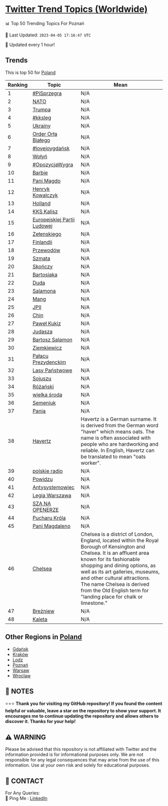 [Twitter Trend Topics (Worldwide)](https://github.com/ErcinDedeoglu/Twitter-Trend-Topics)
==========


📊 Top 50 Trending Topics For Poznań

📆 Last Updated: `2023-04-05 17:16:47 UTC`

🔧 Updated every 1 hour!


## Trends

This is top 50 for [Poland](</Poland>)

| Ranking | Topic | Mean |
| ------- | ------------ | ------------ |
| 1 | [#PiSprzegra](http://twitter.com/search?q=%23PiSprzegra) | N/A |
| 2 | [NATO](http://twitter.com/search?q=NATO) | N/A |
| 3 | [Trumpa](http://twitter.com/search?q=Trumpa) | N/A |
| 4 | [#kksleg](http://twitter.com/search?q=%23kksleg) | N/A |
| 5 | [Ukrainy](http://twitter.com/search?q=Ukrainy) | N/A |
| 6 | [Order Orła Białego](http://twitter.com/search?q=Order+Or%c5%82a+Bia%c5%82ego) | N/A |
| 7 | [#lovejoygdańsk](http://twitter.com/search?q=%23lovejoygda%c5%84sk) | N/A |
| 8 | [Wołyń](http://twitter.com/search?q=Wo%c5%82y%c5%84) | N/A |
| 9 | [#OpozycjaWygra](http://twitter.com/search?q=%23OpozycjaWygra) | N/A |
| 10 | [Barbie](http://twitter.com/search?q=Barbie) | N/A |
| 11 | [Pani Magdo](http://twitter.com/search?q=Pani+Magdo) | N/A |
| 12 | [Henryk Kowalczyk](http://twitter.com/search?q=Henryk+Kowalczyk) | N/A |
| 13 | [Holland](http://twitter.com/search?q=Holland) | N/A |
| 14 | [KKS Kalisz](http://twitter.com/search?q=KKS+Kalisz) | N/A |
| 15 | [Europejskiej Partii Ludowej](http://twitter.com/search?q=Europejskiej+Partii+Ludowej) | N/A |
| 16 | [Zełenskiego](http://twitter.com/search?q=Ze%c5%82enskiego) | N/A |
| 17 | [Finlandii](http://twitter.com/search?q=Finlandii) | N/A |
| 18 | [Przewodów](http://twitter.com/search?q=Przewod%c3%b3w) | N/A |
| 19 | [Szmata](http://twitter.com/search?q=Szmata) | N/A |
| 20 | [Skończy](http://twitter.com/search?q=Sko%c5%84czy) | N/A |
| 21 | [Bartosiaka](http://twitter.com/search?q=Bartosiaka) | N/A |
| 22 | [Duda](http://twitter.com/search?q=Duda) | N/A |
| 23 | [Salamona](http://twitter.com/search?q=Salamona) | N/A |
| 24 | [Mang](http://twitter.com/search?q=Mang) | N/A |
| 25 | [JPII](http://twitter.com/search?q=JPII) | N/A |
| 26 | [Chin](http://twitter.com/search?q=Chin) | N/A |
| 27 | [Paweł Kukiz](http://twitter.com/search?q=Pawe%c5%82+Kukiz) | N/A |
| 28 | [Judasza](http://twitter.com/search?q=Judasza) | N/A |
| 29 | [Bartosz Salamon](http://twitter.com/search?q=Bartosz+Salamon) | N/A |
| 30 | [Ziemkiewicz](http://twitter.com/search?q=Ziemkiewicz) | N/A |
| 31 | [Pałacu Prezydenckim](http://twitter.com/search?q=Pa%c5%82acu+Prezydenckim) | N/A |
| 32 | [Lasy Państwowe](http://twitter.com/search?q=Lasy+Pa%c5%84stwowe) | N/A |
| 33 | [Sojuszu](http://twitter.com/search?q=Sojuszu) | N/A |
| 34 | [Różański](http://twitter.com/search?q=R%c3%b3%c5%bca%c5%84ski) | N/A |
| 35 | [wielka środa](http://twitter.com/search?q=wielka+%c5%9broda) | N/A |
| 36 | [Semeniuk](http://twitter.com/search?q=Semeniuk) | N/A |
| 37 | [Panią](http://twitter.com/search?q=Pani%c4%85) | N/A |
| 38 | [Havertz](http://twitter.com/search?q=Havertz) | Havertz is a German surname. It is derived from the German word "haver" which means oats. The name is often associated with people who are hardworking and reliable. In English, Havertz can be translated to mean "oats worker". |
| 39 | [polskie radio](http://twitter.com/search?q=polskie+radio) | N/A |
| 40 | [Powidzu](http://twitter.com/search?q=Powidzu) | N/A |
| 41 | [Antysystemowiec](http://twitter.com/search?q=Antysystemowiec) | N/A |
| 42 | [Legia Warszawa](http://twitter.com/search?q=Legia+Warszawa) | N/A |
| 43 | [SZA NA OPENERZE](http://twitter.com/search?q=SZA+NA+OPENERZE) | N/A |
| 44 | [Pucharu Króla](http://twitter.com/search?q=Pucharu+Kr%c3%b3la) | N/A |
| 45 | [Pani Magdaleno](http://twitter.com/search?q=Pani+Magdaleno) | N/A |
| 46 | [Chelsea](http://twitter.com/search?q=Chelsea) | Chelsea is a district of London, England, located within the Royal Borough of Kensington and Chelsea. It is an affluent area known for its fashionable shopping and dining options, as well as its art galleries, museums, and other cultural attractions. The name Chelsea is derived from the Old English term for "landing place for chalk or limestone." |
| 47 | [Breżniew](http://twitter.com/search?q=Bre%c5%bcniew) | N/A |
| 48 | [Kaleta](http://twitter.com/search?q=Kaleta) | N/A |



## Other Regions in [Poland](</Poland>)

* [Gdańsk](</Poland/Gdańsk.md>)
* [Kraków](</Poland/Kraków.md>)
* [Lodz](</Poland/Lodz.md>)
* [Poznań](</Poland/Poznań.md>)
* [Warsaw](</Poland/Warsaw.md>)
* [Wroclaw](</Poland/Wroclaw.md>)



## 📝 NOTES

⭐⭐⭐ **Thank you for visiting my GitHub repository! If you found the content helpful or valuable, leave a star on the repository to show your support. It encourages me to continue updating the repository and allows others to discover it. Thanks for your help!**


## ⚠️ WARNING

Please be advised that this repository is not affiliated with Twitter and the information provided is for informational purposes only. We are not responsible for any legal consequences that may arise from the use of this information. Use at your own risk and solely for educational purposes.


## 📨 CONTACT

 For Any Queries:  
            🏓 Ping Me : [LinkedIn](https://www.linkedin.com/in/ercindedeoglu/)
